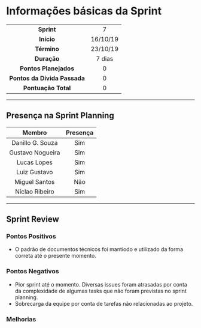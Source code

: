 # Informações básicas da Sprint
|||
|:---:|:---:|
|**Sprint**|7|
|**Início**|16/10/19|
|**Término**|23/10/19|
|**Duração**|7 dias|
|**Pontos Planejados**|0|
|**Pontos da Dívida Passada**|0|
|**Pontuação Total**|0|

---

## Presença na Sprint Planning

|Membro|Presença|
|:---:|:---:|
|Danillo G. Souza|Sim|
|Gustavo Nogueira|Sim|
|Lucas Lopes|Sim|
|Luiz Gustavo|Sim|
|Miguel Santos|Não|
|Níclao Ribeiro|Sim|

---
## Sprint Review
### Pontos Positivos
- O padrão de documentos técnicos foi mantiodo e utilizado da forma correta até o presente momento. 
### Pontos Negativos
- Pior sprint até o momento. Diversas issues foram atrasadas por conta da complexidade de algumas tasks que não foram previstas no sprint planning.
- Sobrecarga da equipe por conta de tarefas não relacionadas ao projeto.
  
### Melhorias

